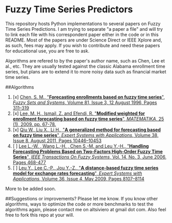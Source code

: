 # Fuzzy Time Series Predictors


This repository hosts Python implementations to several papers on Fuzzy Time Series Predictions. I am trying to separate "a paper a file" and will try to link each file with his correspondent paper either in the code or in this README. Most of the papers are under Science Direct or IEEE Xplore and, as such, fees may apply. If you wish to contribute and need these papers for educational use, you are free to ask.

Algorithms are refered to by the paper's author name, such as Chen, Lee et al., etc. They are usually tested against the classic Alabama enrollment time series, but plans are to extend it to more noisy data such as financial market time series.

##Algorithms

1. [x] [Chen, S. M., "__Forecasting enrollments based on fuzzy time series__", *Fuzzy Sets and Systems*, Volume 81, Issue 3, 12 August 1996, Pages 311–319][chen1996]
1. [x] [Lee, M. H.,  Ismail, Z. and Efendi, R. "__Modified weighted for enrollment forecasting based on fuzzy time series__", *MATEMATIKA*, 25 (1), 2009. pp. 67-78.][lee2009]
1. [x] [Qiu W., Liu X., Li H., "__A generalized method for forecasting based on fuzzy time series__", *Expert Systems with Applications*, Volume 38, Issue 8, August 2011, Pages 10446–10453][qiu2011]
1. [ ] [Lee L.-W. , Wang L.-H. , Chen S.-M. and Leu Y.-H., "__Handling Forecasting Problems Based on Two-Factors High-Order Fuzzy Time Series__", *IEEE Transactions On Fuzzy Systems*, Vol. 14, No. 3, June 2006, Pages 468-477][lee2006]
1. [ ] [Leu Y., Lee C.-P., Jou Y.-Z., "__A distance-based fuzzy time series model for exchange rates forecasting__", *Expert Systems with Applications*, Volume 36, Issue 4, May 2009, Pages 8107–8114][leu2009]

More to be added soon.

##Suggestions or improvements?
Please let me know. If you know other algorithms, ways to optimize the code or more benchmarks to test the algorithms again, please contact me on altsiviero at gmail dot com. Also feel free to fork this repo at your will.


[chen1996]: http://www.sciencedirect.com/science/article/pii/0165011495002200
[lee2009]: http://eprints.utm.my/21950/
[qiu2011]: http://www.sciencedirect.com/science/article/pii/S0957417411003022
[lee2006]: http://ieeexplore.ieee.org/iel5/91/34352/01638462.pdf?arnumber=1638462
[leu2009]: http://www.sciencedirect.com/science/article/pii/S0957417408007471